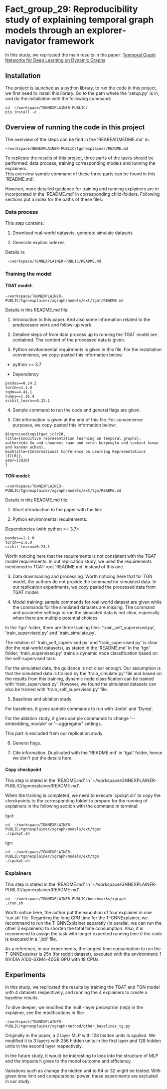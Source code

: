 # Fact_group_29: Reproducibility study of explaining temporal graph models through an explorer-navigator framework

In this study, we replicated the main results in the paper: [Temporal Graph Networks for Deep Learning on Dynamic Graphs](https://arxiv.org/abs/2006.10637)

## Installation  

The project is launched as a python library, to run the code in this project, we first need to install this library. Go to the path where the 'setup.py' is in, and do the installation with the following command:  

```
cd  ~/workspace/TGNNEXPLAINER-PUBLIC/
pip install -e .
```

## Overview of running the code in this project

The overview of the steps can be find in the 'REAREADMEDME.md' in:  

```
~/workspace/GNNEXPLAINER-PUBLIC/tgnnexplainer/README.md
``` 

To replicate the results of this project, three parts of the tasks should be performed: data process, training corresponding models and running the explainers.  
This overview sample command of these three parts can be found in this 'README.md'. 

However, more detailed guidance for training and running explainers are in incorporated in the 'README.md' in corresponding child-folders. Following sections put a index for the paths of these files:  

### Data process

 This step contains:  
 
 1. Download real-world datasets, generate simulate datasets  

 2. Generate explain indexes  

 Details in:   
 ```  
  ~/workspace/TGNNEXPLAINER-PUBLIC/README.md
 ```

 ### Training the model

 #### TGAT model:  

```
~/workspace/TGNNEXPLAINER-PUBLIC/tgnnexplainer/xgraph/models/ext/tgat/README.md
```

Details in this README.md file:  

1. Introduction to this paper. And also some information related to the predecessor work and follow-up work.  

2. Detailed steps of from data process up to running the TGAT model are contained. The content of the processed data is given.  

3. Python envitonmental requirments is given in this file. For the installation convenience, we copy-pasted this information below:    

* python >= 3.7

* Dependency

```{bash}
pandas==0.24.2
torch==1.1.0
tqdm==4.41.1
numpy==1.16.4
scikit_learn==0.22.1
```

4. Sample command to run the code and general flags are given.   

5. Cite information is given at the end of this file. For convenience purposes, we copy-pasted this information below:   

```
@inproceedings{tgat_iclr20,
title={Inductive representation learning on temporal graphs},
author={da Xu and chuanwei ruan and evren korpeoglu and sushant kumar and kannan achan},
booktitle={International Conference on Learning Representations (ICLR)},
year={2020}
}
```

#### TGN model: 

```
~/workspace/TGNNEXPLAINER-PUBLIC/tgnnexplainer/xgraph/models/ext/tgn/README.md
```

Details in this README.md file:  

1. Short introduction to the paper with the link

2. Python environmental requirements:  

Dependencies (with python >= 3.7):

```{bash}
pandas==1.1.0
torch==1.6.0
scikit_learn==0.23.1
```

Worth noticing here that the requirements is not consistent with the TGAT model requirements. In out replication study, we used the requirements mentioned in TGAT root 'README.md' instead of this one. 

3. Data downloading and processing. Worth noticing here that for TGN model, the authors do not provide the command for simulated data. In out replication experiments, we copy pasted the processed data from TGAT model. 

4. Model training: sample commands for real-world dataset are given while the commands for the simulated datasets are missing. The command and parameter settings to run the simulated data is not clear, especially when there are multiple potential choices:   

In the 'tgn' folder, there are three training files: 'train_self_supervised.py', 'train_supervised.py' and 'train_simulate.py'.   

The relation of 'train_self_supervised.py' and 'train_supervised.py' is clear (for the real-world datasets), as stated in the 'README.md' in the 'tgn' folder, 'train_supervised.py' trains a dynamic node classification based on the self-supervised task.   

For the simulated data, the guidance is not clear enough. Our assumption is that the simulated data is trained by the 'train_simulate.py' file and based on the results from this training, dynamic node classification can be trained with 'train_supervised.py'. However, we found the simulated datasets can also be trained with 'train_self_supervised.py' file. 

5. Baselines and ablation study

For baselines, it gives sample commands to run with 'Jodie' and 'Dyrep'.  

For the ablation study, it gives sample commands to change '--embedding_module' or '--aggregator' settings.

This part is excluded from our replication study.  

6. General flags.

7. Cite information. Duplicated with the 'README.md' in 'tgat' folder, hence we don't put the details here. 

#### Copy checkpoint

This step is stated in the 'README.md' in '~/workspace/GNNEXPLAINER-PUBLIC/tgnnexplainer/README.md'.  

When the training is completed, we need to execute 'cpckpt.sh' to copy the checkpoints to the corresponding folder to prepare for the running of explainers in the following section with the command in terminal:

tgat:
```
cd  ~/workspace/TGNNEXPLAINER-PUBLIC/tgnnexplainer/xgraph/models/ext/tgat
./cpckpt.sh
```

tgn:
```
cd  ~/workspace/TGNNEXPLAINER-PUBLIC/tgnnexplainer/xgraph/models/ext/tgn
./cpckpt.sh
```


### Explainers

This step is stated in the 'README.md' in '~/workspace/GNNEXPLAINER-PUBLIC/tgnnexplainer/README.md'.  

```
cd  ~/workspace/TGNNEXPLAINER-PUBLIC/benchmarks/xgraph
./run.sh
``` 

Worth notice here, the author put the exucution of four explainer in one 'run.sh' file. Regarding the long GPU time for the T-GNNExplainer, we recommend to run the T-GNNExplainer separatly (in parallel, we can run the other 3 explainers) to shorten the total time consumption. Also, it is recommend to assign the task with longer expected running time if the code is executed in a '.job' file.  

As a reference, in our experiments, the longest time consumption to run the T-GNNExpainer is 25h (for reddit dataset), executed with the environment: 1 NVIDIA A100-SXM4-40GB GPU with 18 CPUs. 



## Experiments

In this study, we replicated the results by training the TGAT and TGN model with 4 datasets respectively, and running the 4 explainers to create a baseline results.  

To dive deeper, we modified the multi-layer perceptron (mlp) in the explainer, see the modifications in file:  

```
~/workspace/TGNNEXPLAINER-PUBLIC/tgnnexplainer/xgraph/method/other_baselines_tg.py
```  

Originally in the paper, a 2 layer MLP with 128 hidden units is applied. We modified it to 3 layers with 256 hidden units in the first layer and 128 hidden units in the second layer respectively.  

In the future study, it would be interesting to look into the structure of MLP and the impacts it gives to the model outcome and efficiency.  
 
Variations such as change the hidden unit to 64 or 32 might be tested. With given time limit and computational power, these experiments are excluded in our study. 
